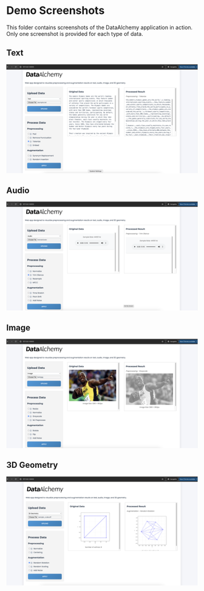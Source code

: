 # Demo Screenshots

This folder contains screenshots of the DataAlchemy application in action. Only one screenshot is provided for each type of data. 

## Text

![Text Processing](demo_text.png)

## Audio

![Audio Processing](demo_audio.png)

## Image

![Image Processing](demo_image_processing.png)

## 3D Geometry

![3D Geometry Processing](demo_3D_geom.png)
